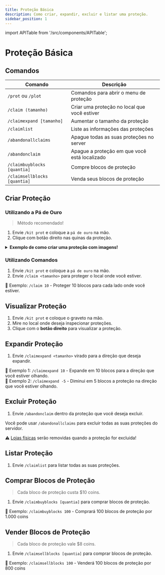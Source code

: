 ```yaml
---
title: Proteção Básica
description: Como criar, expandir, excluir e listar uma proteção.
sidebar_position: 1
---
```


import APITable from '/src/components/APITable';

# Proteção Básica

## Comandos

<APITable>

| Comando | Descrição |
| ------- | --------- |
| `/prot` ou `/plot` | Comandos para abrir o menu de proteção | 
| `/claim (tamanho)` | Criar uma proteção no local que você estiver |
| `/claimexpand [tamanho]` | Aumentar o tamanho da proteção |
| `/claimlist` | Liste as informações das proteções | 
| `/abandonallclaims` | Apague todas as suas proteções no server | 
| `/abandonclaim` | Apague a proteção em que você está localizado |
| `/claimbuyblocks [quantia]` | Compre blocos de proteção |
| `/claimsellblocks [quantia]` | Venda seus blocos de proteção | 

</APITable>

## Criar Proteção

### Utilizando a Pá de Ouro

> Método recomendado!

1. Envie `/kit prot` e coloque a `pá de ouro` na mão.
2. Clique com botão direito nas quinas da proteção.

<details>
<summary><b>Exemplo de como criar uma proteção com imagens!</b></summary>
<div>

1. Vamos proteger a casa da imagem abaixo:  
![imagem1](https://i.imgur.com/V482iUY.png)

3. Envie `/kit prot` e coloque a pá de ouro na mão.

4. Faça uma torre no meio do local onde deseja proteger e suba nela:  
![imagem2](https://i.imgur.com/OdiCgWg.png)

5. Clique com o botão direito para selecionar a primeira quina:  
![imagem3](https://i.imgur.com/pi5wwS7.png)
No local onde for selecionada a primeira quina aparecerá um bloco de diamante.  

6. Clique com o botão direito para seleciona a segunda quina:  
![imagem4](https://i.imgur.com/DQO5LXB.png)
No local onde for selecionada a segunda quina aparecerá uma pedra luminosa.  

7. **Pronto, proteção criada com sucesso!**

8. Com o graveto na mão, clique com o **botão direito** no local para visualizar sua proteção.
![imagem5](https://i.imgur.com/kjbiJ4w.png)

</div>
</details>

### Utilizando Comandos

1. Envie `/kit prot` e coloque a `pá de ouro` na mão.
2. Envie `/claim <tamanho>` para proteger o local onde você estiver.  

🎯 Exemplo: `/claim 10` - Proteger 10 blocos para cada lado onde você estiver.

## Visualizar Proteção

1. Envie `/kit prot` e coloque o graveto na mão.
2. Mire no local onde deseja inspecionar proteções.
3. Clique com o **botão direito** para visualizar a proteção.

## Expandir Proteção

1. Envie `/claimexpand <tamanho>` virado para a direção que deseja expandir.  

🎯 Exemplo 1: `/claimexpand 10` - Expande em 10 blocos para a direção que você estiver olhando.  
🎯 Exemplo 2: `/claimexpand -5` - Diminui em 5 blocos a proteção na direção que você estiver olhando.

## Excluir Proteção

1. Envie `/abandonclaim` dentro da proteção que você deseja excluir.

Você pode usar `/abandonallclaims` para excluir todas as suas proteções do servidor.

⚠️ [Lojas físicas](../lojas/jogador.md) serão removidas quando a proteção for excluida!

## Listar Proteção

1. Envie `/claimlist` para listar todas as suas proteções.

## Comprar Blocos de Proteção

> Cada bloco de proteção custa $10 coins. 

1. Envie `/claimbuyblocks [quantia]` para comprar blocos de proteção.

🎯 Exemplo: `/claimbuyblocks 100` - Comprará 100 blocos de proteção por 1.000 coins

## Vender Blocos de Proteção

> Cada bloco de proteção vale $8 coins. 

1. Envie `/claimsellblocks [quantia]` para comprar blocos de proteção.

🎯 Exemplo: `/claimsellblocks 100` - Venderá 100 blocos de proteção por 800 coins
